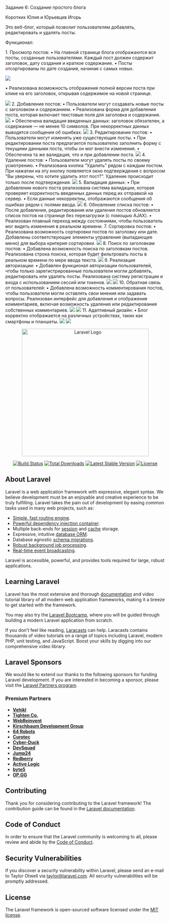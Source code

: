 <p>Задание 6: Создание простого блога</p>
<p>Коротких Юлия и Юрьевцев Игорь</p>
<p>Это веб-блог, который позволит пользователям добавлять, редактировать и удалять посты.</p> 
<div>
<p>Функционал:</p>
    <p>1.	Просмотр постов:
•	На главной странице блога отображаются все посты, созданные пользователями. Каждый пост должен содержит заголовок, дату создания и краткое содержание. 
•	Посты отсортированы по дате создания, начиная с самых новых.</p>
<img src="https://github.com/Korotkikhjulia/uchblog/blob/main/public/img/Просмотр%20постов.png">
    <p>•	Реализована возможность отображения полной версии поста при клике на его заголовок, открывая содержимое на новой странице.</p>
<img src="https://github.com/Korotkikhjulia/uchblog/blob/main/public/img/Полная%20версия%20поста.png">
2.	Добавление постов:
•	Пользователи могут создавать новые посты с заголовком и содержанием. 
•	Реализована форма для добавления поста, которая включает текстовые поля для заголовка и содержания.
    <img src="https://github.com/Korotkikhjulia/uchblog/blob/main/public/img/Добавление%20поста.png">
•	Обеспечена валидация введенных данных: заголовок обязателен, а содержание — не менее 10 символов. При некорректных данных выводятся сообщения об ошибках.
    <img src="https://github.com/Korotkikhjulia/uchblog/blob/main/public/img/Валидация%20добавления%20поста.png">
3.	Редактирование постов:
•	Пользователи могут изменять уже существующие посты. 
•	При редактировании поста предлагается пользователю заполнить форму с текущими данными поста, чтобы он мог внести изменения. 
•	Обеспечена та же валидация, что и при добавлении поста.
    <img src="https://github.com/Korotkikhjulia/uchblog/blob/main/public/img/Редактирование%20поста.png">
4.	Удаление постов:
•	Пользователи могут удалять посты по своему усмотрению. 
•	Реализована кнопка "Удалить" рядом с каждым постом. При нажатии на эту кнопку появляется окно подтверждения с вопросом "Вы уверены, что хотите удалить этот пост?". Удаление происходит только после подтверждения.
    <img src="https://github.com/Korotkikhjulia/uchblog/blob/main/public/img/Удаление%20поста.png">
5.	Валидация данных:
•	При добавлении нового поста реализована система валидации, которая проверяет корректность введенных данных перед их отправкой на сервер. 
•	Если данные некорректны, отображаются сообщения об ошибках рядом с полями ввода.
    <img src="https://github.com/Korotkikhjulia/uchblog/blob/main/public/img/Валидация%20данных.png">
6.	Обновление списка постов:
•	После добавления, редактирования или удаления постов обновляется список постов на странице без перезагрузки (с помощью AJAX). 
•	Реализован плавный переход между состояниями, чтобы пользователь мог видеть изменения в реальном времени. 
7.	Сортировка постов:
•	Реализована возможность сортировки постов по заголовку или дате. Добавлены соответствующие элементы управления (выпадающее меню) для выбора критерия сортировки.
    <img src="https://github.com/Korotkikhjulia/uchblog/blob/main/public/img/Сортировка%20постов.png">
8.	Поиск по заголовкам постов:
•	Добавлена возможность поиска по заголовкам постов. Реализована строка поиска, которая будет фильтровать посты в реальном времени по мере ввода текста.
    <img src="https://github.com/Korotkikhjulia/uchblog/blob/main/public/img/Поиск%20по%20заголовкам%20постов.png">
9.	Реализация авторизации:
•	Добавлен функционал авторизации пользователей, чтобы только зарегистрированные пользователи могли добавлять, редактировать или удалять посты. Реализована систему регистрации и входа с использованием сессий или токенов.
    <img src="https://github.com/Korotkikhjulia/uchblog/blob/main/public/img/Регистрация.png">
    <img src="https://github.com/Korotkikhjulia/uchblog/blob/main/public/img/Авторизация.png">
10.	Обратная связь от пользователей:
•	Добавлена возможность комментирования постов, чтобы пользователи могли оставлять свои мнения или задавать вопросы. Реализован интерфейс для добавления и отображения комментариев, включая возможность удаления или редактирования собственных комментариев.
    <img src="https://github.com/Korotkikhjulia/uchblog/blob/main/public/img/Комментирование%20постов.png">
    <img src="https://github.com/Korotkikhjulia/uchblog/blob/main/public/img/Редактирование%20комментариев.png">
11.	Адаптивный дизайн:
•	Блог корректно отображается на различных устройствах, таких как смартфоны и планшеты.
    <img src="https://github.com/Korotkikhjulia/uchblog/blob/main/public/img/Адаптивный%20дизайн.png">
<img src="https://github.com/Korotkikhjulia/uchblog/blob/main/public/img/Адаптивный%20дизайн%202.png">

</div>











<p align="center"><a href="https://laravel.com" target="_blank"><img src="https://raw.githubusercontent.com/laravel/art/master/logo-lockup/5%20SVG/2%20CMYK/1%20Full%20Color/laravel-logolockup-cmyk-red.svg" width="400" alt="Laravel Logo"></a></p>

<p align="center">
<a href="https://github.com/laravel/framework/actions"><img src="https://github.com/laravel/framework/workflows/tests/badge.svg" alt="Build Status"></a>
<a href="https://packagist.org/packages/laravel/framework"><img src="https://img.shields.io/packagist/dt/laravel/framework" alt="Total Downloads"></a>
<a href="https://packagist.org/packages/laravel/framework"><img src="https://img.shields.io/packagist/v/laravel/framework" alt="Latest Stable Version"></a>
<a href="https://packagist.org/packages/laravel/framework"><img src="https://img.shields.io/packagist/l/laravel/framework" alt="License"></a>
</p>

## About Laravel

Laravel is a web application framework with expressive, elegant syntax. We believe development must be an enjoyable and creative experience to be truly fulfilling. Laravel takes the pain out of development by easing common tasks used in many web projects, such as:

- [Simple, fast routing engine](https://laravel.com/docs/routing).
- [Powerful dependency injection container](https://laravel.com/docs/container).
- Multiple back-ends for [session](https://laravel.com/docs/session) and [cache](https://laravel.com/docs/cache) storage.
- Expressive, intuitive [database ORM](https://laravel.com/docs/eloquent).
- Database agnostic [schema migrations](https://laravel.com/docs/migrations).
- [Robust background job processing](https://laravel.com/docs/queues).
- [Real-time event broadcasting](https://laravel.com/docs/broadcasting).

Laravel is accessible, powerful, and provides tools required for large, robust applications.

## Learning Laravel

Laravel has the most extensive and thorough [documentation](https://laravel.com/docs) and video tutorial library of all modern web application frameworks, making it a breeze to get started with the framework.

You may also try the [Laravel Bootcamp](https://bootcamp.laravel.com), where you will be guided through building a modern Laravel application from scratch.

If you don't feel like reading, [Laracasts](https://laracasts.com) can help. Laracasts contains thousands of video tutorials on a range of topics including Laravel, modern PHP, unit testing, and JavaScript. Boost your skills by digging into our comprehensive video library.

## Laravel Sponsors

We would like to extend our thanks to the following sponsors for funding Laravel development. If you are interested in becoming a sponsor, please visit the [Laravel Partners program](https://partners.laravel.com).

### Premium Partners

- **[Vehikl](https://vehikl.com/)**
- **[Tighten Co.](https://tighten.co)**
- **[WebReinvent](https://webreinvent.com/)**
- **[Kirschbaum Development Group](https://kirschbaumdevelopment.com)**
- **[64 Robots](https://64robots.com)**
- **[Curotec](https://www.curotec.com/services/technologies/laravel/)**
- **[Cyber-Duck](https://cyber-duck.co.uk)**
- **[DevSquad](https://devsquad.com/hire-laravel-developers)**
- **[Jump24](https://jump24.co.uk)**
- **[Redberry](https://redberry.international/laravel/)**
- **[Active Logic](https://activelogic.com)**
- **[byte5](https://byte5.de)**
- **[OP.GG](https://op.gg)**

## Contributing

Thank you for considering contributing to the Laravel framework! The contribution guide can be found in the [Laravel documentation](https://laravel.com/docs/contributions).

## Code of Conduct

In order to ensure that the Laravel community is welcoming to all, please review and abide by the [Code of Conduct](https://laravel.com/docs/contributions#code-of-conduct).

## Security Vulnerabilities

If you discover a security vulnerability within Laravel, please send an e-mail to Taylor Otwell via [taylor@laravel.com](mailto:taylor@laravel.com). All security vulnerabilities will be promptly addressed.

## License

The Laravel framework is open-sourced software licensed under the [MIT license](https://opensource.org/licenses/MIT).
